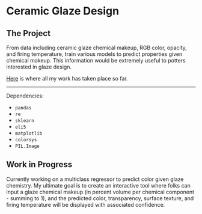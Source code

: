 # Ceramic Glaze Design

## The Project
From data including ceramic glaze chemical makeup, RGB color, opacity, and firing temperature, train various models to predict properties given chemical makeup. This information would be extremely useful to potters interested in glaze design. 

[Here](https://github.com/ilanazim/Ceramic_Glaze_Design/blob/master/glaze_exp.ipynb) is where all my work has taken place so far. 
____________________________________________
Dependencies:
* `pandas`
* `re`
* `sklearn`
* `eli5`
* `matplotlib`
* `colorsys`
* `PIL.Image`


## Work in Progress

Currently working on a multiclass regressor to predict color given glaze chemistry.
My ultimate goal is to create an interactive tool where folks can input a glaze chemical makeup (in percent volume per chemical component - summing to 1), and the predicted color, transparency, surface texture, and firing temperature will be displayed with associated confidence. 
